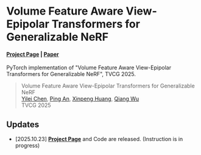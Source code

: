 # Volume Feature Aware View-Epipolar Transformers for Generalizable NeRF
#### [Project Page](https://yileichen96.github.io/3DVET-NeRF/) | [Paper](https://ieeexplore.ieee.org/document/11203881)

PyTorch implementation of "Volume Feature Aware View-Epipolar Transformers for Generalizable NeRF", TVCG 2025.

> Volume Feature Aware View-Epipolar Transformers for Generalizable NeRF  
> [Yilei Chen](https://yileichen96.github.io/), [Ping An](https://scie.shu.edu.cn/Prof/anping.htm), [Xinpeng Huang](https://scholar.google.com/citations?user=FmK3XiwAAAAJ&hl=zh-CN), [Qiang Wu](https://profiles.uts.edu.au/qiang.wu)    
> TVCG 2025

## Updates
+ [2025.10.23] **[Project Page](https://yileichen96.github.io/3DVET-NeRF/)** and Code are released. (Instruction is in progress)
